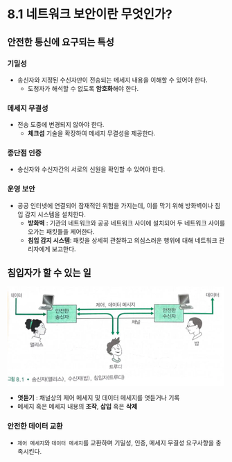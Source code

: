 # 8.1 네트워크 보안이란 무엇인가?

## 안전한 통신에 요구되는 특성

### 기밀성

- 송신자와 지정된 수신자만이 전송되는 메세지 내용을 이해할 수 있어야 한다.
  - 도청자가 해석할 수 없도록 **암호화**해야 한다.

### 메세지 무결성

- 전송 도중에 변경되지 않아야 한다.
  - **체크섬** 기술을 확장하여 메세지 무결성을 제공한다.

### 종단점 인증

- 송신자와 수신자간의 서로의 신원을 확인할 수 있어야 한다.

### 운영 보안

- 공공 인터넷에 연결되어 잠재적인 위험을 가지는데, 이를 막기 위해 방화벽이나 침입 감지 시스템을 설치한다.
  - **방화벽** : 기관의 네트워크와 공공 네트워크 사이에 설치되어 두 네트워크 사이를 오가는 패킷들을 제어한다.
  - **침입 감지 시스템**: 패킷을 상세히 관찰하고 의심스러운 행위에 대해 네트워크 관리자에게 보고한다.

## 침입자가 할 수 있는 일

<img src="img/img.png" width="500">

- **엿듣기** : 채널상의 제어 메세지 및 데이터 메세지를 엿듣거나 기록
- 메세지 혹은 메세지 내용의 **조작**, **삽입** 혹은 **삭제**

### 안전한 데이터 교환

- `제어 메세지`와 `데이터 메세지`를 교환하며 기밀성, 인증, 메세지 무결성 요구사항을 충족시킨다.

